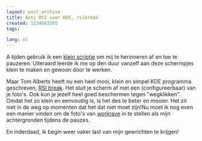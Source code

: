 ```yaml
---
layout: post_archive
title: Anti RSI voor KDE, rsibreak
created: 1134663395
tags:

lang: nl
---
```

A tijden gebruik ik een [klein scriptje](/anti_rsi_voor_kde) om mij te herinneren af en toe te pauzeren. Uiteraard leerde ik me op den duur vanzelf aan deze schermpjes klein te maken en gewoon door te werken.

Maar Tom Alberts heeft nu een heel mooi, klein en simpel KDE programma geschreven, [RSI break](http://www.omat.nl/drupal/?q=node/36#comment-63). Het sluit je scherm af met een (configureerbaar) van je foto's. Ook kun je jezelf heel goed beschermen tegen "wegklikken". Omdat het zo klein en eenvoudig is, is het des te beter en mooier. Het zit niet in de weg op momenten dat het dat niet moet zijn!Nu moet ik nog even een manier vinden om de foto's van [workrave](http://www.workrave.org/screenshots/unix/) in te stellen als mijn achtergronden tijdens de pauzes.

En inderdaad, ik begin weer vaker last van mijn gewrichten te krijgen!
